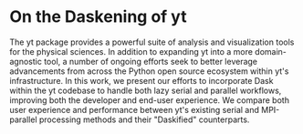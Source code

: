 # On the Daskening of yt

The yt package provides a powerful suite of analysis and visualization tools for the physical sciences. In addition to expanding yt into a more domain-agnostic tool, a number of ongoing efforts seek to better leverage advancements from across the Python open source ecosystem within yt's infrastructure. In this work, we present our efforts to incorporate Dask within the yt codebase to handle both lazy serial and parallel workflows, improving both the developer and end-user experience. We compare both user experience and performance between yt's existing serial and MPI-parallel processing methods and their "Daskified" counterparts.
